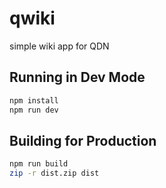 # qwiki

simple wiki app for QDN

## Running in Dev Mode

```sh
npm install
npm run dev
```

## Building for Production

```sh
npm run build
zip -r dist.zip dist
```
